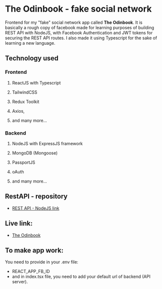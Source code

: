# The Odinbook - fake social network

Frontend for my "fake" social network app called **The Odinbook**. It is basically a rough copy
of facebook made for learning purposes of building REST API with NodeJS, with Facebook Authentication and JWT tokens for securing the REST API routes. I also made it using Typescript for the sake of learning a new language.

## Technology used

### Frontend

1. ReactJS with Typescript

2. TailwindCSS

3. Redux Toolkit

4. Axios,

5. and many more...

### Backend

1. NodeJS with ExpressJS framework

2. MongoDB (Mongoose)

3. PassportJS

4. oAuth

5. and many more...

## RestAPI - repository

- [REST API - NodeJS link](https://github.com/polhek/fake-social-network-api)


## Live link:
- [The Odinbook](https://polhek.github.io/fake-social-network-front/#/)

## To make app work:

You need to provide in your .env file:

- REACT_APP_FB_ID
- and in index.tsx file, you need to add your default url of backend (API server).

